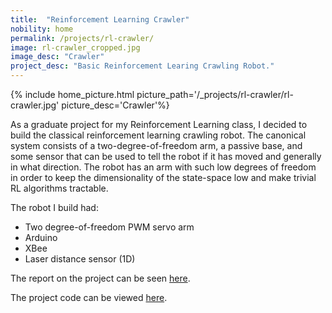```yaml
---
title:  "Reinforcement Learning Crawler"
nobility: home
permalink: /projects/rl-crawler/
image: rl-crawler_cropped.jpg
image_desc: "Crawler"
project_desc: "Basic Reinforcement Learing Crawling Robot."
---
```


{% include home_picture.html picture_path='/_projects/rl-crawler/rl-crawler.jpg' picture_desc='Crawler'%}

As a graduate project for my Reinforcement Learning class, I decided to build the classical
reinforcement learning crawling robot.
The canonical system consists of a two-degree-of-freedom arm, a passive base, and some sensor
that can be used to tell the robot if it has moved and generally in what direction.
The robot has an arm with such low degrees of freedom in order to keep the dimensionality
of the state-space low and make trivial RL algorithms tractable.

The robot I build had:

  - Two degree-of-freedom PWM servo arm
  - Arduino
  - XBee
  - Laser distance sensor (1D)

The report on the project can be seen [here]({{site.baseurl}}/downloads/EL9223_Project2_Report_GriswaldBrooks.pdf).

The project code can be viewed [here](https://github.com/griswaldbrooks/rl-crawler).
